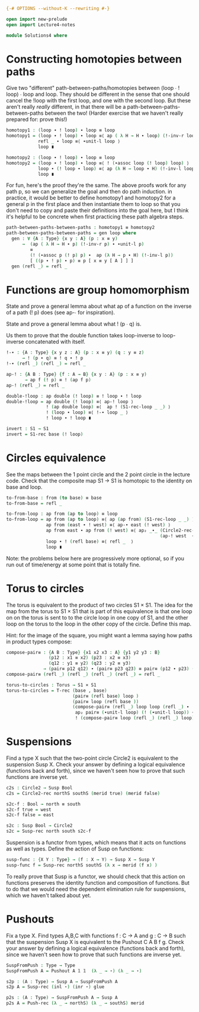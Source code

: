```agda
{-# OPTIONS --without-K --rewriting #-}

open import new-prelude
open import Lecture4-notes

module Solutions4 where
```

# Constructing homotopies between paths

Give two "different" path-between-paths/homotopies between (loop ∙ !
loop) ∙ loop and loop.  They should be different in the sense that one
should cancel the !loop with the first loop, and one with the second
loop.  But these aren't really *really* different, in that there will be
a path-between-paths-between-paths between the two!  (Harder exercise
that we haven't really prepared for: prove this!)

```agda
homotopy1 : (loop ∙ ! loop) ∙ loop ≡ loop
homotopy1 = (loop ∙ ! loop) ∙ loop ≡⟨ ap ( λ H → H ∙ loop) (!-inv-r loop) ⟩
            refl _ ∙ loop ≡⟨ ∙unit-l loop ⟩
            loop ∎ 

homotopy2 : (loop ∙ ! loop) ∙ loop ≡ loop
homotopy2 = (loop ∙ ! loop) ∙ loop ≡⟨ ! (∙assoc loop (! loop) loop) ⟩
            loop ∙ (! loop ∙ loop) ≡⟨ ap (λ H → loop ∙ H) (!-inv-l loop) ⟩
            loop ∎
```

For fun, here's the proof they're the same.  The above proofs work for
any path p, so we can generalize the goal and then do path induction.
in practice, it would be better to define homotopy1 and homotopy2 for
a general p in the first place and then instantiate them to loop so
that you don't need to copy and paste their definitions into the goal
here, but I think it's helpful to be concrete when first practicing
these path algebra steps.


```agda
path-between-paths-between-paths : homotopy1 ≡ homotopy2
path-between-paths-between-paths = gen loop where
  gen : ∀ {A : Type} {x y : A} (p : x ≡ y)
      →  (ap ( λ H → H ∙ p) (!-inv-r p) ∙ ∙unit-l p)
         ≡  
         (! (∙assoc p (! p) p) ∙  ap (λ H → p ∙ H) (!-inv-l p))
         [ ((p ∙ ! p) ∙ p) ≡ p [ x ≡ y [ A ] ] ]
  gen (refl _) = refl _

```

# Functions are group homomorphism

State and prove a general lemma about what ap of a function on the
inverse of a path (! p) does (see ap-∙ for inspiration).  

State and prove a general lemma about what ! (p ∙ q) is.  

Us them to prove that the double function takes loop-inverse to
loop-inverse concatenated with itself.

```agda
!-∙ : {A : Type} {x y z : A} (p : x ≡ y) (q : y ≡ z)
      → ! (p ∙ q) ≡ ! q ∙ ! p
!-∙ (refl _) (refl _) = refl _

ap-! : {A B : Type} {f : A → B} {x y : A} (p : x ≡ y) 
       → ap f (! p) ≡ ! (ap f p)
ap-! (refl _) = refl _

double-!loop : ap double (! loop) ≡ ! loop ∙ ! loop
double-!loop = ap double (! loop) ≡⟨ ap-! loop ⟩
               ! (ap double loop) ≡⟨  ap ! (S1-rec-loop _ _) ⟩
               ! (loop ∙ loop) ≡⟨ !-∙ loop _ ⟩
               ! loop ∙ ! loop ∎ 
```

```agda
invert : S1 → S1
invert = S1-rec base (! loop)
```

# Circles equivalence

See the maps between the 1 point circle and the 2 point circle in the
lecture code.  Check that the composite map S1 → S1 is
homotopic to the identity on base and loop.

```agda
to-from-base : from (to base) ≡ base
to-from-base = refl _

to-from-loop : ap from (ap to loop) ≡ loop
to-from-loop = ap from (ap to loop) ≡⟨ ap (ap from) (S1-rec-loop _ _) ⟩
               ap from (east ∙ ! west) ≡⟨ ap-∙ east (! west) ⟩
               ap from east ∙ ap from (! west) ≡⟨ ap₂ _∙_ (Circle2-rec-east _ _ _ _)
                                                          (ap-! west  ∙ ap ! (Circle2-rec-west _ _ _ _)) ⟩
               loop ∙ ! (refl base) ≡⟨ refl _  ⟩
               loop ∎
```

Note: the problems below here are progressively more optional, so if you
run out of time/energy at some point that is totally fine.  

# Torus to circles

The torus is equivalent to the product of two circles S1 × S1.  The idea
for the map from the torus to S1 × S1 that is part of this equivalence
is that one loop on on the torus is sent to to the circle loop in one
copy of S1, and the other loop on the torus to the loop in the other
copy of the circle.  Define this map.

Hint: for the image of the square, you might want a lemma saying how
paths in product types compose:

```agda
compose-pair≡ : {A B : Type} {x1 x2 x3 : A} {y1 y2 y3 : B}
                (p12 : x1 ≡ x2) (p23 : x2 ≡ x3)
                (q12 : y1 ≡ y2) (q23 : y2 ≡ y3)
              → (pair≡ p12 q12) ∙ (pair≡ p23 q23) ≡ pair≡ (p12 ∙ p23) (q12 ∙ q23)
compose-pair≡ (refl _) (refl _) (refl _) (refl _) = refl _

torus-to-circles : Torus → S1 × S1
torus-to-circles = T-rec (base , base)
                         (pair≡ (refl base) loop )
                         (pair≡ loop (refl base ))
                         (compose-pair≡ (refl _) loop loop (refl _) ∙
                          ap₂ pair≡ (∙unit-l loop) (! (∙unit-l loop)) ∙ 
                          ! (compose-pair≡ loop (refl _) (refl _) loop))
```

# Suspensions

Find a type X such that the two-point circle Circle2 is equivalent to
the suspension Susp X.  Check your answer by defining a logical
equivalence (functions back and forth), since we haven't seen how to
prove that such functions are inverse yet.

```agda
c2s : Circle2 → Susp Bool
c2s = Circle2-rec northS southS (merid true) (merid false)

s2c-f : Bool → north ≡ south
s2c-f true = west
s2c-f false = east

s2c : Susp Bool → Circle2
s2c = Susp-rec north south s2c-f
```

Suspension is a functor from types, which means that it acts on
functions as well as types.  Define the action of Susp on functions:

```agda
susp-func : {X Y : Type} → (f : X → Y) → Susp X → Susp Y
susp-func f = Susp-rec northS southS (λ x → merid (f x) )
```

To really prove that Susp is a functor, we should check that this action
on functions preserves the identity function and composition of
functions. But to do that we would need the dependent elimination rule
for suspensions, which we haven't talked about yet.


# Pushouts

Fix a type X.  Find types A,B,C with functions f : C → A and g : C → B
such that the suspension Susp X is equivalent to the Pushout C A B f g.
Check your answer by defining a logical equivalence (functions back and
forth), since we haven't seen how to prove that such functions are
inverse yet.

```agda
SuspFromPush : Type → Type
SuspFromPush A = Pushout A 𝟙 𝟙  (λ _ → ⋆) (λ _ → ⋆)

s2p : (A : Type) → Susp A → SuspFromPush A
s2p A = Susp-rec (inl ⋆) (inr ⋆) glue

p2s : (A : Type) → SuspFromPush A → Susp A
p2s A = Push-rec (λ _ → northS) (λ _ → southS) merid
```

